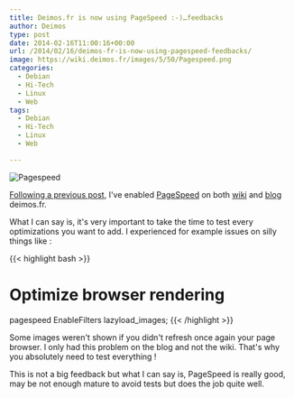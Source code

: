 ```yaml
---
title: Deimos.fr is now using PageSpeed :-)…feedbacks
author: Deimos
type: post
date: 2014-02-16T11:00:16+00:00
url: /2014/02/16/deimos-fr-is-now-using-pagespeed-feedbacks/
image: https://wiki.deimos.fr/images/5/50/Pagespeed.png
categories:
  - Debian
  - Hi-Tech
  - Linux
  - Web
tags:
  - Debian
  - Hi-Tech
  - Linux
  - Web

---
```

![Pagespeed](https://wiki.deimos.fr/images/5/50/Pagespeed.png)

[Following a previous post](http://blog.deimos.fr/2014/02/12/page-speed-optimize-on-the-fly-your-rendered-code-with-nginx/), I've enabled [PageSpeed](https://wiki.deimos.fr/Page_Speed:_optimize_on_the_fly_your_rendered_code) on both [wiki](http://wiki.deimos.fr) and [blog](http://blog.deimos.fr) deimos.fr.

What I can say is, it's very important to take the time to test every optimizations you want to add. I experienced for example issues on silly things like :

{{< highlight bash >}}
# Optimize browser rendering
pagespeed EnableFilters lazyload_images;
{{< /highlight >}}

Some images weren't shown if you didn't refresh once again your page browser. I only had this problem on the blog and not the wiki. That's why you absolutely need to test everything !

This is not a big feedback but what I can say is, PageSpeed is really good, may be not enough mature to avoid tests but does the job quite well.
